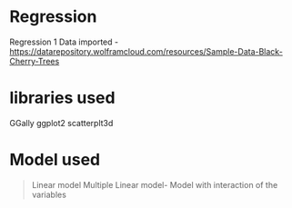 # Regression
Regression 1
Data  imported - https://datarepository.wolframcloud.com/resources/Sample-Data-Black-Cherry-Trees

# libraries used 
GGally
ggplot2
scatterplt3d

# Model used
> Linear model 
> Multiple Linear model- 
> Model with interaction of the variables
 


